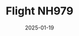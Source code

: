 ---
layout: photo-detail
title: "Flight NH979"
date: 2025-01-19
collection: photos
header:
  teaser: "https://kw-aviation.oss-cn-beijing.aliyuncs.com/25.1.19.NH979.JPG"
shooting_date: 2025-01-19
flight_number: "NH979"
origin_destination: "KIX-PEK"
registration_number: ""
aircraft_type: "Airbus A320"
livery: ""
---